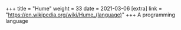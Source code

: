 +++
title = "Hume"
weight = 33
date = 2021-03-06
[extra]
link = "https://en.wikipedia.org/wiki/Hume_(language)"
+++
A programming language

